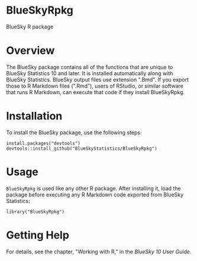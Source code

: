 # BlueSkyRpkg
BlueSky R package

# Overview

The BlueSky package contains all of the functions that are unique to BlueSky Statistics 10 and later. It is installed automatically along with BlueSky Statistics. BlueSky output files use extension ".Bmd". If you export those to R Markdown files (".Rmd"), users of RStudio, or similar software that runs R Markdown, can execute that code if they install BlueSkyRpkg. 

# Installation

To install the BlueSky package, use the following steps:

```{r}
install.packages("devtools")
devtools::install_github("BlueSkyStatistics/BlueSkyRpkg")
```

# Usage

`BlueSkyRpkg` is used like any other R package. After installing it, load the package before executing any R Markdown code exported from BlueSky Statistics:

```{r}
library("BlueSkyRpkg")
```

# Getting Help

For details, see the chapter, "Working with R," in the *BlueSky 10 User Guide*.

